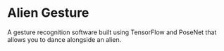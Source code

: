 # Alien Gesture

A gesture recognition software built using TensorFlow and PoseNet that allows you to dance alongside an alien.
